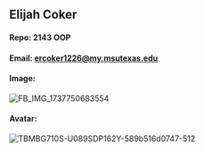 ## Elijah Coker

#### Repo: 2143 OOP

#### Email: ercoker1226@my.msutexas.edu

#### Image:

![FB_IMG_1737750683554](https://github.com/user-attachments/assets/812ca1bf-3b03-4af0-b335-e098071098bc)

#### Avatar:

![TBMBG710S-U089SDP162Y-589b516d0747-512](https://github.com/user-attachments/assets/24f2cded-3efd-450c-9ab9-b6031b0b790f)

